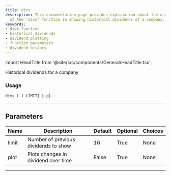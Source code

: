 ```yaml
---
title: divs
description: This documentation page provides explanation about the usage, and parameters
  of the 'divs' function in showing historical dividends of a company.
keywords:
- divs function
- historical dividends
- dividend plotting
- function parameters
- dividend history
---
```


import HeadTitle from '@site/src/components/General/HeadTitle.tsx';

<HeadTitle title="divs - Fa - Stocks - Reference | OpenBB Terminal Docs" />

Historical dividends for a company

### Usage

```python
divs [-l LIMIT] [-p]
```

---

## Parameters

| Name | Description | Default | Optional | Choices |
| ---- | ----------- | ------- | -------- | ------- |
| limit | Number of previous dividends to show | 16 | True | None |
| plot | Plots changes in dividend over time | False | True | None |

---
